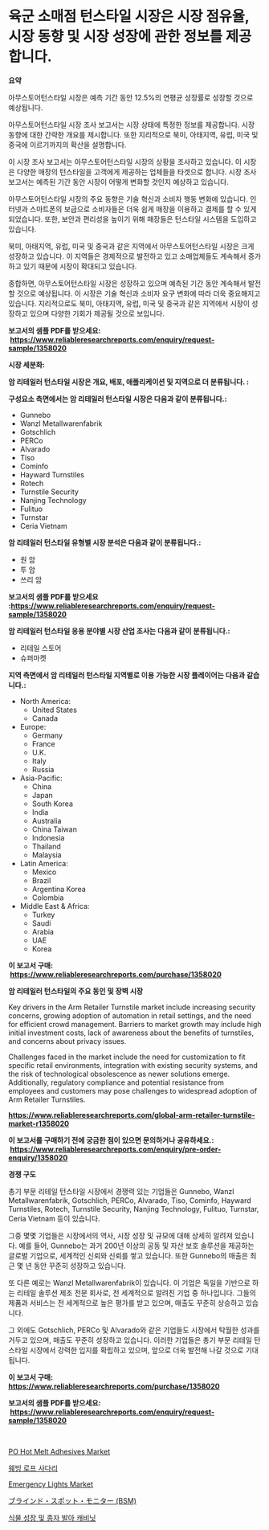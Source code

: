 <p><h1>육군 소매점 턴스타일 시장은 시장 점유율, 시장 동향 및 시장 성장에 관한 정보를 제공합니다.</h1></p><p><strong>요약</strong></p>
<p><p>아무스토어턴스타일 시장은 예측 기간 동안 12.5%의 연평균 성장률로 성장할 것으로 예상됩니다.</p><p>아무스토어턴스타일 시장 조사 보고서는 시장 상태에 특정한 정보를 제공합니다. 시장 동향에 대한 간략한 개요를 제시합니다. 또한 지리적으로 북미, 아태지역, 유럽, 미국 및 중국에 이르기까지의 확산을 설명합니다. </p><p>이 시장 조사 보고서는 아무스토어턴스타일 시장의 상황을 조사하고 있습니다. 이 시장은 다양한 매장의 턴스타일을 고객에게 제공하는 업체들을 타겟으로 합니다. 시장 조사 보고서는 예측된 기간 동안 시장이 어떻게 변화할 것인지 예상하고 있습니다.</p><p>아무스토어턴스타일 시장의 주요 동향은 기술 혁신과 소비자 행동 변화에 있습니다. 인터넷과 스마트폰의 보급으로 소비자들은 더욱 쉽게 매장을 이용하고 결제를 할 수 있게 되었습니다. 또한, 보안과 편리성을 높이기 위해 매장들은 턴스타일 시스템을 도입하고 있습니다.</p><p>북미, 아태지역, 유럽, 미국 및 중국과 같은 지역에서 아무스토어턴스타일 시장은 크게 성장하고 있습니다. 이 지역들은 경제적으로 발전하고 있고 소매업체들도 계속해서 증가하고 있기 때문에 시장이 확대되고 있습니다.</p><p>종합하면, 아무스토어턴스타일 시장은 성장하고 있으며 예측된 기간 동안 계속해서 발전할 것으로 예상됩니다. 이 시장은 기술 혁신과 소비자 요구 변화에 따라 더욱 중요해지고 있습니다. 지리적으로도 북미, 아태지역, 유럽, 미국 및 중국과 같은 지역에서 시장이 성장하고 있으며 다양한 기회가 제공될 것으로 보입니다.</p></p>
<p><strong>보고서의 샘플 PDF를 받으세요: &nbsp;<a href="https://www.reliableresearchreports.com/enquiry/request-sample/1358020">https://www.reliableresearchreports.com/enquiry/request-sample/1358020</a></strong></p>
<p><strong>시장 세분화:</strong></p>
<p><strong> 암 리테일러 턴스타일 시장은 개요, 배포, 애플리케이션 및 지역으로 더 분류됩니다. :</strong></p>
<p><strong>구성요소 측면에서는 암 리테일러 턴스타일 시장은 다음과 같이 분류됩니다.:</strong></p>
<p><ul><li>Gunnebo</li><li>Wanzl Metallwarenfabrik</li><li>Gotschlich</li><li>PERCo</li><li>Alvarado</li><li>Tiso</li><li>Cominfo</li><li>Hayward Turnstiles</li><li>Rotech</li><li>Turnstile Security</li><li>Nanjing Technology</li><li>Fulituo</li><li>Turnstar</li><li>Ceria Vietnam</li></ul></p>
<p><strong> 암 리테일러 턴스타일 유형별 시장 분석은 다음과 같이 분류됩니다.:</strong></p>
<p><ul><li>원 암</li><li>투 암</li><li>쓰리 암</li></ul></p>
<p><strong>보고서의 샘플 PDF를 받으세요 :<a href="https://www.reliableresearchreports.com/enquiry/request-sample/1358020">https://www.reliableresearchreports.com/enquiry/request-sample/1358020</a></strong></p>
<p><strong> 암 리테일러 턴스타일 응용 분야별 시장 산업 조사는 다음과 같이 분류됩니다.:</strong></p>
<p><ul><li>리테일 스토어</li><li>슈퍼마켓</li></ul></p>
<p><strong>지역 측면에서 암 리테일러 턴스타일 지역별로 이용 가능한 시장 플레이어는 다음과 같습니다.:</strong></p>
<p><ul>
    <li>
        North America:
        <ul>
            <li>United States</li>
            <li>Canada</li>
        </ul>
    </li>
    <li>
        Europe:
        <ul>
            <li>Germany</li>
            <li>France</li>
            <li>U.K.</li>
            <li>Italy</li>
            <li>Russia</li>
        </ul>
    </li>
    <li>
        Asia-Pacific:
        <ul>
            <li>China</li>
            <li>Japan</li>
            <li>South Korea</li>
            <li>India</li>
            <li>Australia</li>
            <li>China Taiwan</li>
            <li>Indonesia</li>
            <li>Thailand</li>
            <li>Malaysia</li>
        </ul>
    </li>
    <li>
        Latin America:
        <ul>
            <li>Mexico</li>
            <li>Brazil</li>
            <li>Argentina Korea</li>
            <li>Colombia</li>
        </ul>
    </li>
    <li>
        Middle East & Africa:
        <ul>
            <li>Turkey</li>
            <li>Saudi</li>
            <li>Arabia</li>
            <li>UAE</li>
            <li>Korea</li>
        </ul>
    </li>
    </ul></p>
<p><strong>이 보고서 구매: &nbsp;<a href="https://www.reliableresearchreports.com/purchase/1358020">https://www.reliableresearchreports.com/purchase/1358020</a></strong></p>
<p><strong>암 리테일러 턴스타일의 주요 동인 및 장벽 시장</strong></p>
<p><p>Key drivers in the Arm Retailer Turnstile market include increasing security concerns, growing adoption of automation in retail settings, and the need for efficient crowd management. Barriers to market growth may include high initial investment costs, lack of awareness about the benefits of turnstiles, and concerns about privacy issues.</p><p>Challenges faced in the market include the need for customization to fit specific retail environments, integration with existing security systems, and the risk of technological obsolescence as newer solutions emerge. Additionally, regulatory compliance and potential resistance from employees and customers may pose challenges to widespread adoption of Arm Retailer Turnstiles.</p></p>
<p><strong><a href="https://www.reliableresearchreports.com/global-arm-retailer-turnstile-market-r1358020">https://www.reliableresearchreports.com/global-arm-retailer-turnstile-market-r1358020</a></strong></p>
<p><strong>이 보고서를 구매하기 전에 궁금한 점이 있으면 문의하거나 공유하세요.: &nbsp;<a href="https://www.reliableresearchreports.com/enquiry/pre-order-enquiry/1358020">https://www.reliableresearchreports.com/enquiry/pre-order-enquiry/1358020</a></strong></p>
<p><strong>경쟁 구도</strong></p>
<p><p>총기 부문 리테일 턴스타일 시장에서 경쟁력 있는 기업들은 Gunnebo, Wanzl Metallwarenfabrik, Gotschlich, PERCo, Alvarado, Tiso, Cominfo, Hayward Turnstiles, Rotech, Turnstile Security, Nanjing Technology, Fulituo, Turnstar, Ceria Vietnam 등이 있습니다. </p><p>그중 몇몇 기업들은 시장에서의 역사, 시장 성장 및 규모에 대해 상세히 알려져 있습니다. 예를 들어, Gunnebo는 과거 200년 이상의 공동 및 자산 보호 솔루션을 제공하는 글로벌 기업으로, 세계적인 신뢰와 신뢰를 쌓고 있습니다. 또한 Gunnebo의 매출은 최근 몇 년 동안 꾸준히 성장하고 있습니다.</p><p>또 다른 예로는 Wanzl Metallwarenfabrik이 있습니다. 이 기업은 독일을 기반으로 하는 리테일 솔루션 제조 전문 회사로, 전 세계적으로 알려진 기업 중 하나입니다. 그들의 제품과 서비스는 전 세계적으로 높은 평가를 받고 있으며, 매출도 꾸준히 상승하고 있습니다.</p><p>그 외에도 Gotschlich, PERCo 및 Alvarado와 같은 기업들도 시장에서 탁월한 성과를 거두고 있으며, 매출도 꾸준히 성장하고 있습니다. 이러한 기업들은 총기 부문 리테일 턴스타일 시장에서 강력한 입지를 확립하고 있으며, 앞으로 더욱 발전해 나갈 것으로 기대됩니다.</p></p>
<p><strong>이 보고서 구매: &nbsp; <a href="https://www.reliableresearchreports.com/purchase/1358020">https://www.reliableresearchreports.com/purchase/1358020</a></strong></p>
<p><strong>보고서의 샘플 PDF를 받으세요: &nbsp;<a href="https://www.reliableresearchreports.com/enquiry/request-sample/1358020">https://www.reliableresearchreports.com/enquiry/request-sample/1358020</a></strong><strong></strong></p>
<p>&nbsp;</p>
<p><p><a href="https://github.com/FassouRP/Market-Research-Report-List-4/blob/main/po-hot-melt-adhesives-market.md">PO Hot Melt Adhesives Market</a></p><p><a href="https://github.com/ROBERTS65DAVID/Market-Research-Report-List-1/blob/main/930726684407.md">웨빙 로프 사다리</a></p><p><a href="https://issuu.com/reportprime-2/docs/emergency-lights-market-size-2030.pptx">Emergency Lights Market</a></p><p><a href="https://github.com/mares423/Market-Research-Report-List-1/blob/main/624636491151.md">ブラインド・スポット・モニター (BSM)</a></p><p><a href="https://github.com/airdrophoteveryday/Market-Research-Report-List-1/blob/main/408184684409.md">식물 성장 및 종자 발아 캐비닛</a></p></p>